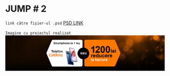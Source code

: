 # JUMP # 2

`link către fișier-ul .psd`
[PSD LINK](https://github.com/rzvn332/JUMP/blob/main/JUMP-TEST-2/JUMP-TEST-2.psd)

`Imagine cu proiectul realizat`
![Image Alt Text](https://github.com/rzvn332/JUMP/blob/main/JUMP-TEST-2/images/JUMP-TEST-2.png)
